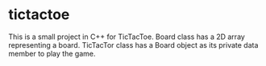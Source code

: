 # tictactoe
This is a small project in C++ for TicTacToe.
Board class has a 2D array representing a board.
TicTacTor class has a Board object as its private data member to play the game.